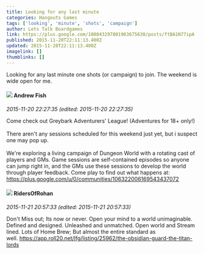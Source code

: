 ```yaml
---
title: Looking for any last minute
categories: Hangouts Games
tags: ['looking', 'minute', 'shots', 'campaign']
author: Lets Talk Boardgames
link: https://plus.google.com/108043297801963675630/posts/ftBA1N77ipA
published: 2015-11-20T22:11:13.400Z
updated: 2015-11-20T22:11:13.400Z
imagelink: []
thumblinks: []
---
```


Looking for any last minute one shots (or campaign) to join. The weekend is wide open for me.
<div id='comment z13lwpaj1lbcdfizc04cildpjyehxx3rqk00k'>
  <h4><img src='{{site.baseurl}}//images/avatars/109840962456887986459_photo.jpg'> Andrew Fish</h4>
      <p><cite>2015-11-20 22:27:35 (edited: 2015-11-20 22:27:35)</cite></p>
        <p>Come check out Greybark Adventurers&#39; League! (Adventures for 18+ only!)<br /><br />There aren&#39;t any sessions scheduled for this weekend just yet, but i suspect one may pop up.<br /><br />We&#39;re exploring a living campaign of Dungeon World with a rotating cast of players and GMs. Game sessions are self-contained episodes so anyone can jump right in, and the GMs use these sessions to develop the world through player feedback. Come play to find out what happens at: <a href="https://plus.google.com/u/0/communities/106322006169543437072" class="ot-anchor">https://plus.google.com/u/0/communities/106322006169543437072</a></p>
</div>
        

<div id='comment z13lwpaj1lbcdfizc04cildpjyehxx3rqk00k'>
  <h4><img src='{{site.baseurl}}//images/avatars/105027753407294580081_photo.jpg'> RidersOfRohan</h4>
      <p><cite>2015-11-21 20:57:33 (edited: 2015-11-21 20:57:33)</cite></p>
        <p>Don&#39;t Miss out; Its now or never. Open your mind to a world unimaginable. Defined and designed. Unleashed and unmatched. Open world and Stream lined. Lots of Home Brew; But almost the entire standard as well. <a href="https://app.roll20.net/lfg/listing/25962/the-obsidian-guard-the-titan-lords" class="ot-anchor">https://app.roll20.net/lfg/listing/25962/the-obsidian-guard-the-titan-lords</a></p>
</div>
        